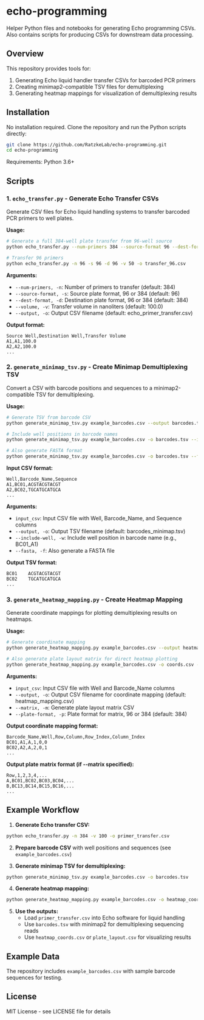 # echo-programming

Helper Python files and notebooks for generating Echo programming CSVs. Also contains scripts for producing CSVs for downstream data processing.

## Overview

This repository provides tools for:
1. Generating Echo liquid handler transfer CSVs for barcoded PCR primers
2. Creating minimap2-compatible TSV files for demultiplexing
3. Generating heatmap mappings for visualization of demultiplexing results

## Installation

No installation required. Clone the repository and run the Python scripts directly:

```bash
git clone https://github.com/RatzkeLab/echo-programming.git
cd echo-programming
```

Requirements: Python 3.6+

## Scripts

### 1. `echo_transfer.py` - Generate Echo Transfer CSVs

Generate CSV files for Echo liquid handling systems to transfer barcoded PCR primers to well plates.

**Usage:**
```bash
# Generate a full 384-well plate transfer from 96-well source
python echo_transfer.py --num-primers 384 --source-format 96 --dest-format 384 --volume 100 --output primer_transfer.csv

# Transfer 96 primers
python echo_transfer.py -n 96 -s 96 -d 96 -v 50 -o transfer_96.csv
```

**Arguments:**
- `--num-primers, -n`: Number of primers to transfer (default: 384)
- `--source-format, -s`: Source plate format, 96 or 384 (default: 96)
- `--dest-format, -d`: Destination plate format, 96 or 384 (default: 384)
- `--volume, -v`: Transfer volume in nanoliters (default: 100.0)
- `--output, -o`: Output CSV filename (default: echo_primer_transfer.csv)

**Output format:**
```csv
Source Well,Destination Well,Transfer Volume
A1,A1,100.0
A2,A2,100.0
...
```

### 2. `generate_minimap_tsv.py` - Create Minimap Demultiplexing TSV

Convert a CSV with barcode positions and sequences to a minimap2-compatible TSV for demultiplexing.

**Usage:**
```bash
# Generate TSV from barcode CSV
python generate_minimap_tsv.py example_barcodes.csv --output barcodes.tsv

# Include well positions in barcode names
python generate_minimap_tsv.py example_barcodes.csv -o barcodes.tsv --include-well

# Also generate FASTA format
python generate_minimap_tsv.py example_barcodes.csv -o barcodes.tsv --fasta barcodes.fasta
```

**Input CSV format:**
```csv
Well,Barcode_Name,Sequence
A1,BC01,ACGTACGTACGT
A2,BC02,TGCATGCATGCA
...
```

**Arguments:**
- `input_csv`: Input CSV file with Well, Barcode_Name, and Sequence columns
- `--output, -o`: Output TSV filename (default: barcodes_minimap.tsv)
- `--include-well, -w`: Include well position in barcode name (e.g., BC01_A1)
- `--fasta, -f`: Also generate a FASTA file

**Output TSV format:**
```tsv
BC01	ACGTACGTACGT
BC02	TGCATGCATGCA
...
```

### 3. `generate_heatmap_mapping.py` - Create Heatmap Mapping

Generate coordinate mappings for plotting demultiplexing results on heatmaps.

**Usage:**
```bash
# Generate coordinate mapping
python generate_heatmap_mapping.py example_barcodes.csv --output heatmap_coords.csv

# Also generate plate layout matrix for direct heatmap plotting
python generate_heatmap_mapping.py example_barcodes.csv -o coords.csv --matrix plate_layout.csv --plate-format 384
```

**Arguments:**
- `input_csv`: Input CSV file with Well and Barcode_Name columns
- `--output, -o`: Output CSV filename for coordinate mapping (default: heatmap_mapping.csv)
- `--matrix, -m`: Generate plate layout matrix CSV
- `--plate-format, -p`: Plate format for matrix, 96 or 384 (default: 384)

**Output coordinate mapping format:**
```csv
Barcode_Name,Well,Row,Column,Row_Index,Column_Index
BC01,A1,A,1,0,0
BC02,A2,A,2,0,1
...
```

**Output plate matrix format (if --matrix specified):**
```csv
Row,1,2,3,4,...
A,BC01,BC02,BC03,BC04,...
B,BC13,BC14,BC15,BC16,...
...
```

## Example Workflow

1. **Generate Echo transfer CSV:**
```bash
python echo_transfer.py -n 384 -v 100 -o primer_transfer.csv
```

2. **Prepare barcode CSV** with well positions and sequences (see `example_barcodes.csv`)

3. **Generate minimap TSV for demultiplexing:**
```bash
python generate_minimap_tsv.py example_barcodes.csv -o barcodes.tsv
```

4. **Generate heatmap mapping:**
```bash
python generate_heatmap_mapping.py example_barcodes.csv -o heatmap_coords.csv --matrix plate_layout.csv
```

5. **Use the outputs:**
   - Load `primer_transfer.csv` into Echo software for liquid handling
   - Use `barcodes.tsv` with minimap2 for demultiplexing sequencing reads
   - Use `heatmap_coords.csv` or `plate_layout.csv` for visualizing results

## Example Data

The repository includes `example_barcodes.csv` with sample barcode sequences for testing.

## License

MIT License - see LICENSE file for details
